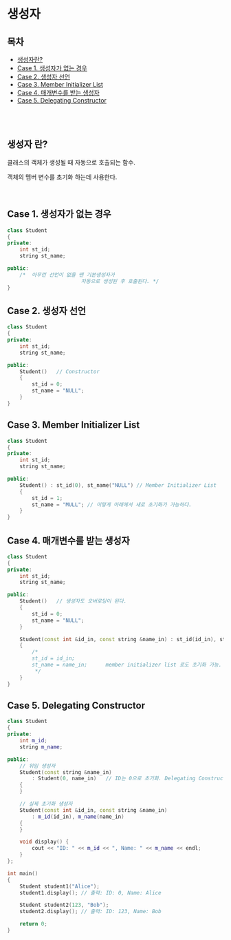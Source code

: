 # 생성자


## 목차
* [생성자란?](#생성자-란)
* [Case 1. 생성자가 없는 경우](#case-1-생성자가-없는-경우)
* [Case 2. 생성자 선언](#case-2-생성자-선언)
* [Case 3. Member Initializer List](#case-3-member-initializer-list)
* [Case 4. 매개변수를 받는 생성자](#case-4-매개변수를-받는-생성자)
* [Case 5. Delegating Constructor](#case-5-delegating-constructor)


</br>
</br>

## 생성자 란?

클래스의 객체가 생성될 때 자동으로 호출되는 함수.

객체의 멤버 변수를 초기화 하는데 사용한다.

</br>

## Case 1. 생성자가 없는 경우
```cpp
class Student
{
private:
    int st_id;
    string st_name;

public:    
    /*  아무런 선언이 없을 땐 기본생성자가
                        자동으로 생성된 후 호출된다. */
}
```

## Case 2. 생성자 선언
```cpp
class Student
{
private:
    int st_id;
    string st_name;

public:
    Student()   // Constructor
    {
        st_id = 0;
        st_name = "NULL";
    }
}
```

## Case 3. Member Initializer List
```cpp
class Student
{
private:
    int st_id;
    string st_name;

public:
    Student() : st_id(0), st_name("NULL") // Member Initializer List
    {
        st_id = 1;
        st_name = "MULL"; // 이렇게 아래에서 새로 초기화가 가능하다.
    }
}
```

## Case 4. 매개변수를 받는 생성자
```cpp
class Student
{
private:
    int st_id;
    string st_name;

public:
    Student()   // 생성자도 오버로딩이 된다.
    {
        st_id = 0;
        st_name = "NULL";
    }

    Student(const int &id_in, const string &name_in) : st_id(id_in), st_name(name_in)
    {
        /* 
        st_id = id_in;
        st_name = name_in;      member initializer list 로도 초기화 가능.
         */
    }
}

```

## Case 5. Delegating Constructor
```cpp
class Student
{
private:
    int m_id;
    string m_name;

public:
    // 위임 생성자
    Student(const string &name_in)
        : Student(0, name_in)   // ID는 0으로 초기화. Delegating Constructor. 위임생성자.
    {
    }

    // 실제 초기화 생성자
    Student(const int &id_in, const string &name_in)
        : m_id(id_in), m_name(name_in)
    {
    }

    void display() {
        cout << "ID: " << m_id << ", Name: " << m_name << endl;
    }
};

int main()
{
    Student student1("Alice");
    student1.display(); // 출력: ID: 0, Name: Alice

    Student student2(123, "Bob");
    student2.display(); // 출력: ID: 123, Name: Bob

    return 0;
}
```